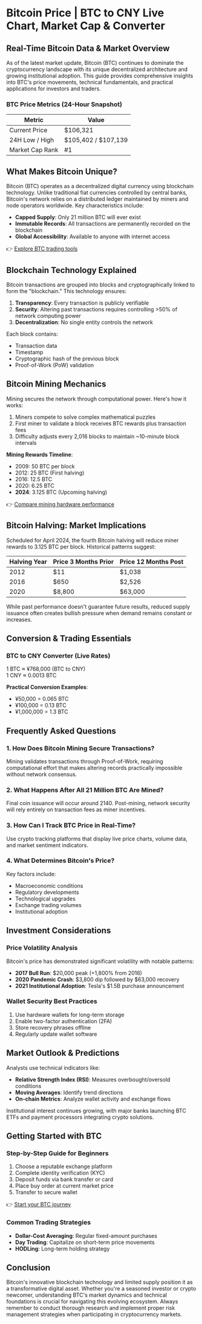 # Bitcoin Price | BTC to CNY Live Chart, Market Cap & Converter  

## Real-Time Bitcoin Data & Market Overview  

As of the latest market update, Bitcoin (BTC) continues to dominate the cryptocurrency landscape with its unique decentralized architecture and growing institutional adoption. This guide provides comprehensive insights into BTC's price movements, technical fundamentals, and practical applications for investors and traders.  

### BTC Price Metrics (24-Hour Snapshot)  

| Metric          | Value       |  
|------------------|-------------|  
| Current Price    | $106,321    |  
| 24H Low / High   | $105,402 / $107,139 |  
| Market Cap Rank  | #1          |  

## What Makes Bitcoin Unique?  

Bitcoin (BTC) operates as a decentralized digital currency using blockchain technology. Unlike traditional fiat currencies controlled by central banks, Bitcoin's network relies on a distributed ledger maintained by miners and node operators worldwide. Key characteristics include:  

- **Capped Supply**: Only 21 million BTC will ever exist  
- **Immutable Records**: All transactions are permanently recorded on the blockchain  
- **Global Accessibility**: Available to anyone with internet access  

👉 [Explore BTC trading tools](https://bit.ly/okx-bonus)  

## Blockchain Technology Explained  

Bitcoin transactions are grouped into blocks and cryptographically linked to form the "blockchain." This technology ensures:  

1. **Transparency**: Every transaction is publicly verifiable  
2. **Security**: Altering past transactions requires controlling >50% of network computing power  
3. **Decentralization**: No single entity controls the network  

Each block contains:  
- Transaction data  
- Timestamp  
- Cryptographic hash of the previous block  
- Proof-of-Work (PoW) validation  

## Bitcoin Mining Mechanics  

Mining secures the network through computational power. Here's how it works:  

1. Miners compete to solve complex mathematical puzzles  
2. First miner to validate a block receives BTC rewards plus transaction fees  
3. Difficulty adjusts every 2,016 blocks to maintain ~10-minute block intervals  

**Mining Rewards Timeline**:  
- 2009: 50 BTC per block  
- 2012: 25 BTC (First halving)  
- 2016: 12.5 BTC  
- 2020: 6.25 BTC  
- **2024**: 3.125 BTC (Upcoming halving)  

👉 [Compare mining hardware performance](https://bit.ly/okx-bonus)  

## Bitcoin Halving: Market Implications  

Scheduled for April 2024, the fourth Bitcoin halving will reduce miner rewards to 3.125 BTC per block. Historical patterns suggest:  

| Halving Year | Price 3 Months Prior | Price 12 Months Post |  
|--------------|----------------------|-----------------------|  
| 2012         | $11                  | $1,038                |  
| 2016         | $650                 | $2,526                |  
| 2020         | $8,800               | $63,000               |  

While past performance doesn't guarantee future results, reduced supply issuance often creates bullish pressure when demand remains constant or increases.  

## Conversion & Trading Essentials  

### BTC to CNY Converter (Live Rates)  

1 BTC ≈ ¥768,000 (BTC to CNY)  
1 CNY ≈ 0.0013 BTC  

**Practical Conversion Examples**:  
- ¥50,000 = 0.065 BTC  
- ¥100,000 = 0.13 BTC  
- ¥1,000,000 = 1.3 BTC  

## Frequently Asked Questions  

### 1. How Does Bitcoin Mining Secure Transactions?  
Mining validates transactions through Proof-of-Work, requiring computational effort that makes altering records practically impossible without network consensus.  

### 2. What Happens After All 21 Million BTC Are Mined?  
Final coin issuance will occur around 2140. Post-mining, network security will rely entirely on transaction fees as miner incentives.  

### 3. How Can I Track BTC Price in Real-Time?  
Use crypto tracking platforms that display live price charts, volume data, and market sentiment indicators.  

### 4. What Determines Bitcoin's Price?  
Key factors include:  
- Macroeconomic conditions  
- Regulatory developments  
- Technological upgrades  
- Exchange trading volumes  
- Institutional adoption  

## Investment Considerations  

### Price Volatility Analysis  

Bitcoin's price has demonstrated significant volatility with notable patterns:  
- **2017 Bull Run**: $20,000 peak (+1,800% from 2016)  
- **2020 Pandemic Crash**: $3,800 dip followed by $63,000 recovery  
- **2021 Institutional Adoption**: Tesla's $1.5B purchase announcement  

### Wallet Security Best Practices  
1. Use hardware wallets for long-term storage  
2. Enable two-factor authentication (2FA)  
3. Store recovery phrases offline  
4. Regularly update wallet software  

## Market Outlook & Predictions  

Analysts use technical indicators like:  
- **Relative Strength Index (RSI)**: Measures overbought/oversold conditions  
- **Moving Averages**: Identify trend directions  
- **On-chain Metrics**: Analyze wallet activity and exchange flows  

Institutional interest continues growing, with major banks launching BTC ETFs and payment processors integrating crypto solutions.  

## Getting Started with BTC  

### Step-by-Step Guide for Beginners  
1. Choose a reputable exchange platform  
2. Complete identity verification (KYC)  
3. Deposit funds via bank transfer or card  
4. Place buy order at current market price  
5. Transfer to secure wallet  

👉 [Start your BTC journey](https://bit.ly/okx-bonus)  

### Common Trading Strategies  
- **Dollar-Cost Averaging**: Regular fixed-amount purchases  
- **Day Trading**: Capitalize on short-term price movements  
- **HODLing**: Long-term holding strategy  

## Conclusion  

Bitcoin's innovative blockchain technology and limited supply position it as a transformative digital asset. Whether you're a seasoned investor or crypto newcomer, understanding BTC's market dynamics and technical foundations is crucial for navigating this evolving ecosystem. Always remember to conduct thorough research and implement proper risk management strategies when participating in cryptocurrency markets.